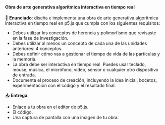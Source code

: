 #### Obra de arte generativa algorítmica interactiva en tiempo real

🎯 **Enunciado**: diseña e implementa una obra de arte generativa algorítmica interactiva en tiempo real en p5.js que cumpla con los siguientes requisitos:

- Debes utilizar los conceptos de herencia y polimorfismo que revisaste en la fase de investigación.   
- Debes utilizar al menos un concepto de cada una de las unidades anteriores: 4 conceptos.
- Debes definir cómo vas a gestionar el tiempo de vida de las partículas y la memoria.  
- La obra debe ser interactiva en tiempo real. Puedes usar teclado, mouse, música, el micrófono, video, sensor o cualquier otro dispositivo de entrada.  
- Documenta el proceso de creación, incluyendo la idea inicial, bocetos, experimentación con el código y el resultado final.

📤 **Entrega**: 

- Enlace a tu obra en el editor de p5.js.  
- El código.
- Una captura de pantalla con una imagen de tu obra.
